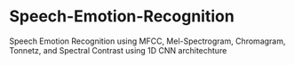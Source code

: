 # Speech-Emotion-Recognition
Speech Emotion Recognition using MFCC, Mel-Spectrogram, Chromagram, Tonnetz, and Spectral Contrast using 1D CNN architechture
